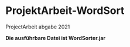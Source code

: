 # ProjektArbeit-WordSort
ProjectArbeit abgabe 2021

<b>Die ausführbare Datei ist WordSorter.jar</b>
